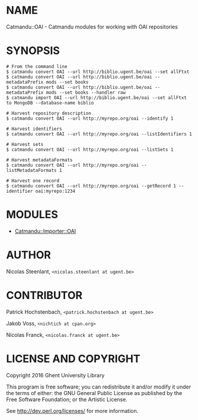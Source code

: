 # NAME

Catmandu::OAI - Catmandu modules for working with OAI repositories

# SYNOPSIS

    # From the command line
    $ catmandu convert OAI --url http://biblio.ugent.be/oai --set allFtxt
    $ catmandu convert OAI --url http://biblio.ugent.be/oai --metadataPrefix mods --set books
    $ catmandu convert OAI --url http://biblio.ugent.be/oai --metadataPrefix mods --set books --handler raw
    $ catmandu import OAI --url http://biblio.ugent.be/oai --set allFtxt to MongoDB --database-name biblio

    # Harvest repository description
    $ catmandu convert OAI --url http://myrepo.org/oai --identify 1

    # Harvest identifiers
    $ catmandu convert OAI --url http://myrepo.org/oai --listIdentifiers 1

    # Harvest sets
    $ catmandu convert OAI --url http://myrepo.org/oai --listSets 1

    # Harvest metadataFormats
    $ catmandu convert OAI --url http://myrepo.org/oai --listMetadataFormats 1

    # Harvest one record
    $ catmandu convert OAI --url http://myrepo.org/oai --getRecord 1 --identifier oai:myrepo:1234

# MODULES

- [Catmandu::Importer::OAI](https://metacpan.org/pod/Catmandu::Importer::OAI)

# AUTHOR

Nicolas Steenlant, `<nicolas.steenlant at ugent.be>`

# CONTRIBUTOR

Patrick Hochstenbach, `<patrick.hochstenbach at ugent.be>`

Jakob Voss, `<nichtich at cpan.org>`

Nicolas Franck, `<nicolas.franck at ugent.be>`

# LICENSE AND COPYRIGHT

Copyright 2016 Ghent University Library

This program is free software; you can redistribute it and/or modify it
under the terms of either: the GNU General Public License as published
by the Free Software Foundation; or the Artistic License.

See http://dev.perl.org/licenses/ for more information.
